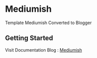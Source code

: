 # Mediumish
Template Mediumish Converted to Blogger

## Getting Started

Visit Documentation Blog : [Mediumish](https://mediumish.blogspot.com)